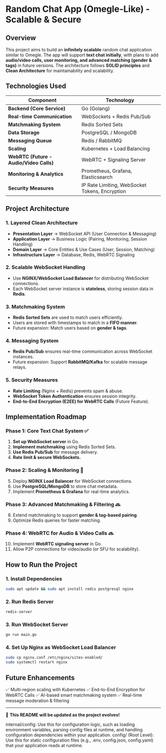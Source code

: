 # Random Chat App (Omegle-Like) - Scalable & Secure

## **Overview**
This project aims to build an **infinitely scalable** random chat application similar to Omegle. The app will support **text chat initially**, with plans to add **audio/video calls, user monitoring, and advanced matching (gender & tags)** in future versions. The architecture follows **SOLID principles** and **Clean Architecture** for maintainability and scalability.

## **Technologies Used**
| Component            | Technology |
|---------------------|------------|
| **Backend (Core Service)** | Go (Golang) |
| **Real-time Communication** | WebSockets + Redis Pub/Sub |
| **Matchmaking System** | Redis Sorted Sets |
| **Data Storage** | PostgreSQL / MongoDB |
| **Messaging Queue** | Redis / RabbitMQ |
| **Scaling** | Kubernetes + Load Balancing |
| **WebRTC (Future - Audio/Video Calls)** | WebRTC + Signaling Server |
| **Monitoring & Analytics** | Prometheus, Grafana, Elasticsearch |
| **Security Measures** | IP Rate Limiting, WebSocket Tokens, Encryption |

## **Project Architecture**
### **1. Layered Clean Architecture**
- **Presentation Layer** → WebSocket API (User Connection & Messaging)
- **Application Layer** → Business Logic (Pairing, Monitoring, Session Handling)
- **Domain Layer** → Core Entities & Use Cases (User, Session, Matching)
- **Infrastructure Layer** → Database, Redis, WebRTC Signaling

### **2. Scalable WebSocket Handling**
- Use **NGINX/WebSocket Load Balancer** for distributing WebSocket connections.
- Each WebSocket server instance is **stateless**, storing session data in **Redis**.

### **3. Matchmaking System**
- **Redis Sorted Sets** are used to match users efficiently.
- Users are stored with timestamps to match in a **FIFO manner**.
- Future expansion: Match users based on **gender & tags**.

### **4. Messaging System**
- **Redis Pub/Sub** ensures real-time communication across WebSocket instances.
- Future expansion: Support **RabbitMQ/Kafka** for scalable message relays.

### **5. Security Measures**
- **Rate Limiting** (Nginx + Redis) prevents spam & abuse.
- **WebSocket Token Authentication** ensures session integrity.
- **End-to-End Encryption (E2EE) for WebRTC Calls** (Future Feature).

## **Implementation Roadmap**
### **Phase 1: Core Text Chat System** ✅
1. **Set up WebSocket server** in Go.
2. **Implement matchmaking** using Redis Sorted Sets.
3. **Use Redis Pub/Sub** for message delivery.
4. **Rate limit & secure WebSockets.**

### **Phase 2: Scaling & Monitoring** 🔄
5. Deploy **NGINX Load Balancer** for WebSocket connections.
6. Use **PostgreSQL/MongoDB** to store chat metadata.
7. Implement **Prometheus & Grafana** for real-time analytics.

### **Phase 3: Advanced Matchmaking & Filtering** 🔜
8. Extend matchmaking to support **gender & tag-based pairing**.
9. Optimize Redis queries for faster matching.

### **Phase 4: WebRTC for Audio & Video Calls** 🔜
10. Implement **WebRTC signaling server** in Go.
11. Allow P2P connections for video/audio (or SFU for scalability).

## **How to Run the Project**
### **1. Install Dependencies**
```sh
sudo apt update && sudo apt install redis postgresql nginx
```

### **2. Run Redis Server**
```sh
redis-server
```

### **3. Run WebSocket Server**
```sh
go run main.go
```

### **4. Set Up Nginx as WebSocket Load Balancer**
```sh
sudo cp nginx.conf /etc/nginx/sites-enabled/
sudo systemctl restart nginx
```

## **Future Enhancements**
✅ Multi-region scaling with Kubernetes
✅ End-to-End Encryption for WebRTC Calls
✅ AI-based smart matchmaking system
✅ Real-time message moderation & filtering

---
🚀 **This README will be updated as the project evolves!**



internal/config: Use this for configuration logic, such as loading environment variables, parsing config files at runtime, and handling configuration dependencies within your application.
config/ (Root Level): Use this for static configuration files (e.g., .env, config.json, config.yaml) that your application reads at runtime.

